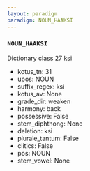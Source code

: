 ```yaml
---
layout: paradigm
paradigm: NOUN_HAAKSI
---
```

### ` NOUN_HAAKSI `

Dictionary class 27 ksi
* kotus_tn: 31
* upos: NOUN
* suffix_regex: ksi
* kotus_av: None
* grade_dir: weaken
* harmony: back
* possessive: False
* stem_diphthong: None
* deletion: ksi
* plurale_tantum: False
* clitics: False
* pos: NOUN
* stem_vowel: None
